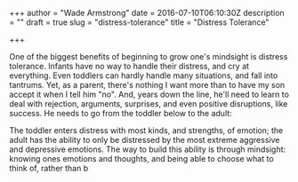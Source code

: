 +++
author = "Wade Armstrong"
date = 2016-07-10T06:10:30Z
description = ""
draft = true
slug = "distress-tolerance"
title = "Distress Tolerance"

+++


One of the biggest benefits of beginning to grow one's mindsight is distress tolerance. Infants have no way to handle their distress, and cry at everything. Even toddlers can hardly handle many situations, and fall into tantrums. Yet, as a parent, there's nothing I want more than to have my son accept it when I tell him "no". And, years down the line, he'll need to learn to deal with rejection, arguments, surprises, and even positive disruptions, like success. He needs to go from the toddler below to the adult:

The toddler enters distress with most kinds, and strengths, of emotion; the adult has the ability to only be distressed by the most extreme aggressive and depressive emotions. The way to build this ability is through mindsight: knowing ones emotions and thoughts, and being able to choose what to think of, rather than b

